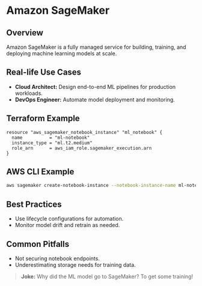 # Amazon SageMaker

## Overview
Amazon SageMaker is a fully managed service for building, training, and deploying machine learning models at scale.

## Real-life Use Cases
- **Cloud Architect:** Design end-to-end ML pipelines for production workloads.
- **DevOps Engineer:** Automate model deployment and monitoring.

## Terraform Example
```hcl
resource "aws_sagemaker_notebook_instance" "ml_notebook" {
  name          = "ml-notebook"
  instance_type = "ml.t2.medium"
  role_arn      = aws_iam_role.sagemaker_execution.arn
}
```

## AWS CLI Example
```sh
aws sagemaker create-notebook-instance --notebook-instance-name ml-notebook --instance-type ml.t2.medium --role-arn arn:aws:iam::123456789012:role/SageMakerExecutionRole
```

## Best Practices
- Use lifecycle configurations for automation.
- Monitor model drift and retrain as needed.

## Common Pitfalls
- Not securing notebook endpoints.
- Underestimating storage needs for training data.

> **Joke:** Why did the ML model go to SageMaker? To get some training!
